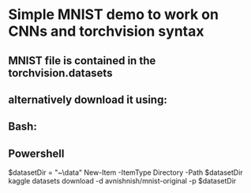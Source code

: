 # Simple MNIST demo to work on CNNs and torchvision syntax

## MNIST file is contained in the torchvision.datasets

## alternatively download it using:

## Bash:

## Powershell
$datasetDir = "~\data"
New-Item -ItemType Directory -Path $datasetDir
kaggle datasets download -d avnishnish/mnist-original -p $datasetDir



